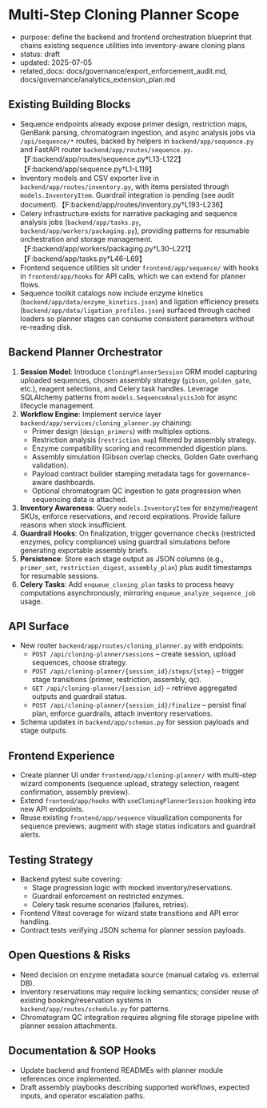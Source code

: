 # Multi-Step Cloning Planner Scope

- purpose: define the backend and frontend orchestration blueprint that chains existing sequence utilities into inventory-aware cloning plans
- status: draft
- updated: 2025-07-05
- related_docs: docs/governance/export_enforcement_audit.md, docs/governance/analytics_extension_plan.md

## Existing Building Blocks
- Sequence endpoints already expose primer design, restriction maps, GenBank parsing, chromatogram ingestion, and async analysis jobs via `/api/sequence/*` routes, backed by helpers in `backend/app/sequence.py` and FastAPI router `backend/app/routes/sequence.py`.【F:backend/app/routes/sequence.py†L13-L122】【F:backend/app/sequence.py†L1-L119】
- Inventory models and CSV exporter live in `backend/app/routes/inventory.py`, with items persisted through `models.InventoryItem`. Guardrail integration is pending (see audit document).【F:backend/app/routes/inventory.py†L193-L236】
- Celery infrastructure exists for narrative packaging and sequence analysis jobs (`backend/app/tasks.py`, `backend/app/workers/packaging.py`), providing patterns for resumable orchestration and storage management.【F:backend/app/workers/packaging.py†L30-L221】【F:backend/app/tasks.py†L46-L69】
- Frontend sequence utilities sit under `frontend/app/sequence/` with hooks in `frontend/app/hooks` for API calls, which we can extend for planner flows.
- Sequence toolkit catalogs now include enzyme kinetics (`backend/app/data/enzyme_kinetics.json`) and ligation efficiency presets (`backend/app/data/ligation_profiles.json`) surfaced through cached loaders so planner stages can consume consistent parameters without re-reading disk.

## Backend Planner Orchestrator
1. **Session Model**: Introduce `CloningPlannerSession` ORM model capturing uploaded sequences, chosen assembly strategy (`gibson`, `golden_gate`, etc.), reagent selections, and Celery task handles. Leverage SQLAlchemy patterns from `models.SequenceAnalysisJob` for async lifecycle management.
2. **Workflow Engine**: Implement service layer `backend/app/services/cloning_planner.py` chaining:
   - Primer design (`design_primers`) with multiplex options.
   - Restriction analysis (`restriction_map`) filtered by assembly strategy.
   - Enzyme compatibility scoring and recommended digestion plans.
   - Assembly simulation (Gibson overlap checks, Golden Gate overhang validation).
   - Payload contract builder stamping metadata tags for governance-aware dashboards.
   - Optional chromatogram QC ingestion to gate progression when sequencing data is attached.
3. **Inventory Awareness**: Query `models.InventoryItem` for enzyme/reagent SKUs, enforce reservations, and record expirations. Provide failure reasons when stock insufficient.
4. **Guardrail Hooks**: On finalization, trigger governance checks (restricted enzymes, policy compliance) using guardrail simulations before generating exportable assembly briefs.
5. **Persistence**: Store each stage output as JSON columns (e.g., `primer_set`, `restriction_digest`, `assembly_plan`) plus audit timestamps for resumable sessions.
6. **Celery Tasks**: Add `enqueue_cloning_plan` tasks to process heavy computations asynchronously, mirroring `enqueue_analyze_sequence_job` usage.

## API Surface
- New router `backend/app/routes/cloning_planner.py` with endpoints:
  - `POST /api/cloning-planner/sessions` – create session, upload sequences, choose strategy.
  - `POST /api/cloning-planner/{session_id}/steps/{step}` – trigger stage transitions (primer, restriction, assembly, qc).
  - `GET /api/cloning-planner/{session_id}` – retrieve aggregated outputs and guardrail status.
  - `POST /api/cloning-planner/{session_id}/finalize` – persist final plan, enforce guardrails, attach inventory reservations.
- Schema updates in `backend/app/schemas.py` for session payloads and stage outputs.

## Frontend Experience
- Create planner UI under `frontend/app/cloning-planner/` with multi-step wizard components (sequence upload, strategy selection, reagent confirmation, assembly preview).
- Extend `frontend/app/hooks` with `useCloningPlannerSession` hooking into new API endpoints.
- Reuse existing `frontend/app/sequence` visualization components for sequence previews; augment with stage status indicators and guardrail alerts.

## Testing Strategy
- Backend pytest suite covering:
  - Stage progression logic with mocked inventory/reservations.
  - Guardrail enforcement on restricted enzymes.
  - Celery task resume scenarios (failures, retries).
- Frontend Vitest coverage for wizard state transitions and API error handling.
- Contract tests verifying JSON schema for planner session payloads.

## Open Questions & Risks
- Need decision on enzyme metadata source (manual catalog vs. external DB).
- Inventory reservations may require locking semantics; consider reuse of existing booking/reservation systems in `backend/app/routes/schedule.py` for patterns.
- Chromatogram QC integration requires aligning file storage pipeline with planner session attachments.

## Documentation & SOP Hooks
- Update backend and frontend READMEs with planner module references once implemented.
- Draft assembly playbooks describing supported workflows, expected inputs, and operator escalation paths.
